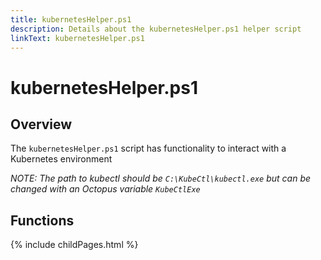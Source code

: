 ```yaml
---
title: kubernetesHelper.ps1
description: Details about the kubernetesHelper.ps1 helper script
linkText: kubernetesHelper.ps1
---
```


# kubernetesHelper.ps1

## Overview

The `kubernetesHelper.ps1` script has functionality to interact with a Kubernetes environment

*NOTE: The path to kubectl should be `C:\KubeCtl\kubectl.exe` but can be changed with an Octopus variable `KubeCtlExe`*

## Functions

{% include childPages.html %}
